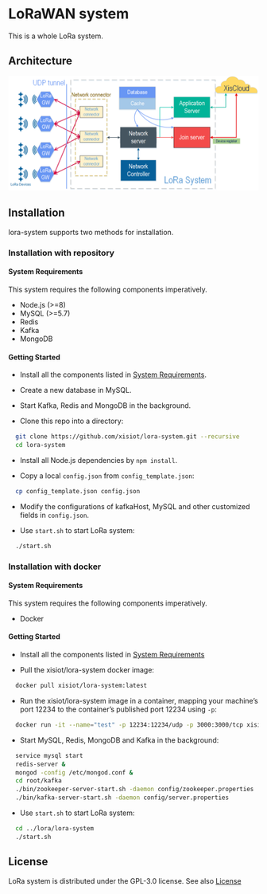 # LoRaWAN system

This is a whole LoRa system.

## Architecture

![Architecture](https://github.com/xisiot/resources/blob/master/lora-system/images/Architecture.jpg "Architecture")

## Installation

lora-system supports two methods for installation.

### Installation with repository

#### System Requirements

This system requires the following components imperatively.

- Node.js (>=8)
- MySQL (>=5.7)
- Redis
- Kafka
- MongoDB

#### Getting Started

- Install all the components listed in [System Requirements](https://github.com/xisiot/lora-system/tree/master#system-requirements).

- Create a new database in MySQL.

- Start Kafka, Redis and MongoDB in the background.

- Clone this repo into a directory:

```sh
  git clone https://github.com/xisiot/lora-system.git --recursive
  cd lora-system
```

- Install all Node.js dependencies by `npm install`.

- Copy a local ``config.json`` from ``config_template.json``:

```sh
  cp config_template.json config.json
```

- Modify the configurations of kafkaHost, MySQL and other customized fields in ``config.json``.

- Use ``start.sh`` to start LoRa system:

```sh
  ./start.sh
```

### Installation with docker

#### System Requirements

This system requires the following components imperatively.

- Docker

#### Getting Started

- Install all the components listed in [System Requirements](https://github.com/xisiot/lora-system/tree/master#system-requirements-1)

- Pull the xisiot/lora-system docker image:

```sh
  docker pull xisiot/lora-system:latest
```

- Run the xisiot/lora-system image in a container, mapping your machine’s port 12234 to the container’s published port 12234 using `-p`:

```sh
  docker run -it --name="test" -p 12234:12234/udp -p 3000:3000/tcp xisiot/lora-system:latest /bin/bash
```

- Start MySQL, Redis, MongoDB and Kafka in the background:

```sh
  service mysql start
  redis-server &
  mongod -config /etc/mongod.conf &
  cd root/kafka
  ./bin/zookeeper-server-start.sh -daemon config/zookeeper.properties
  ./bin/kafka-server-start.sh -daemon config/server.properties
```

- Use `start.sh` to start LoRa system:

```sh
  cd ../lora/lora-system
  ./start.sh
```


## License

LoRa system is distributed under the GPL-3.0 license. See also [License](https://github.com/xisiot/lora-system/blob/master/LICENSE)
